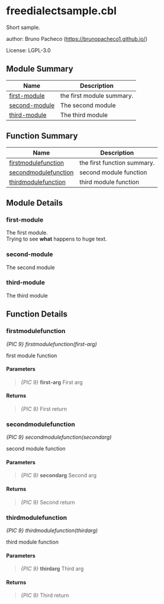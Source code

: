 # freedialectsample.cbl

Short sample.

author: Bruno Pacheco (https://brunopacheco1.github.io/)

License: LGPL-3.0

## Module Summary

| Name | Description |
| ----------- | ----------- | 
| [first-module](#first-module) | the first module summary. | 
| [second-module](#second-module) | The second module | 
| [third-module](#third-module) | The third module | 

## Function Summary

| Name | Description |
| ----------- | ----------- | 
| [firstmodulefunction](#firstmodulefunction) | the first function summary. | 
| [secondmodulefunction](#secondmodulefunction) | second module function | 
| [thirdmodulefunction](#thirdmodulefunction) | third module function | 

## Module Details

### first-module

The first module.  
Trying to see **what** happens to    huge text.

### second-module

The second module

### third-module

The third module

## Function Details

### firstmodulefunction

*{PIC 9} firstmodulefunction(first-arg)*

first module function


#### Parameters

> *{PIC 9}* **first-arg** First arg 

#### Returns

> *{PIC 9}* First return

### secondmodulefunction

*{PIC 9} secondmodulefunction(secondarg)*

second module function


#### Parameters

> *{PIC 9}* **secondarg** Second arg 

#### Returns

> *{PIC 9}* Second return

### thirdmodulefunction

*{PIC 9} thirdmodulefunction(thirdarg)*

third module function


#### Parameters

> *{PIC 9}* **thirdarg** Third arg 

#### Returns

> *{PIC 9}* Third return
